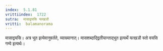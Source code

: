 ```yaml
---
index:  5.1.81
vrittiindex:  1722
sutra:  मासाद्वयसि यत्खञौ
vritti:  balamanorama 
---
```


मासाद्वयसि। अत्र भूत इत्येवानुवर्तते, व्याख्यानात्। मासशब्दाद्द्वितीयान्ताद्भूत इत्यर्थे यत्खञौ स्तो वयसि गम्ये इत्यर्थः। 

